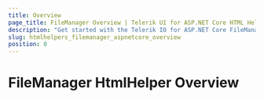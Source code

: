 ```yaml
---
title: Overview
page_title: FileManager Overview | Telerik UI for ASP.NET Core HTML Helpers
description: "Get started with the Telerik IO for ASP.NET Core FileManager component and learn how to create, initialize, and enable the widget."
slug: htmlhelpers_filemanager_aspnetcore_overview
position: 0
---
```


# FileManager HtmlHelper Overview
